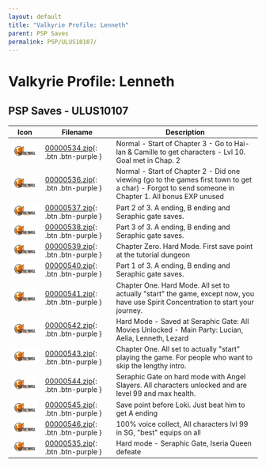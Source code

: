 ```yaml
---
layout: default
title: "Valkyrie Profile: Lenneth"
parent: PSP Saves
permalink: PSP/ULUS10107/
---
```

# Valkyrie Profile: Lenneth

## PSP Saves - ULUS10107

| Icon | Filename | Description |
|------|----------|-------------|
| ![Valkyrie Profile: Lenneth](ICON0.PNG) | [00000534.zip](00000534.zip){: .btn .btn-purple } | Normal - Start of Chapter 3 - Go to Hai-lan & Camille to get characters - Lvl 10. Goal met in Chap. 2 |
| ![Valkyrie Profile: Lenneth](ICON0.PNG) | [00000536.zip](00000536.zip){: .btn .btn-purple } | Normal - Start of Chapter 2 - Did one viewing (go to the games first town to get a char) - Forgot to send someone in Chapter 1. All bonus EXP unused |
| ![Valkyrie Profile: Lenneth](ICON0.PNG) | [00000537.zip](00000537.zip){: .btn .btn-purple } | Part 2 of 3. A ending, B ending and Seraphic gate saves. |
| ![Valkyrie Profile: Lenneth](ICON0.PNG) | [00000538.zip](00000538.zip){: .btn .btn-purple } | Part 3 of 3. A ending, B ending and Seraphic gate saves. |
| ![Valkyrie Profile: Lenneth](ICON0.PNG) | [00000539.zip](00000539.zip){: .btn .btn-purple } | Chapter Zero. Hard Mode. First save point at the tutorial dungeon |
| ![Valkyrie Profile: Lenneth](ICON0.PNG) | [00000540.zip](00000540.zip){: .btn .btn-purple } | Part 1 of 3. A ending, B ending and Seraphic gate saves. |
| ![Valkyrie Profile: Lenneth](ICON0.PNG) | [00000541.zip](00000541.zip){: .btn .btn-purple } | Chapter One. Hard Mode. All set to actually "start" the game, except now, you have use Spirit Concentration to start your journey. |
| ![Valkyrie Profile: Lenneth](ICON0.PNG) | [00000542.zip](00000542.zip){: .btn .btn-purple } | Hard Mode - Saved at Seraphic Gate: All Movies Unlocked - Main Party: Lucian, Aelia, Lenneth, Lezard |
| ![Valkyrie Profile: Lenneth](ICON0.PNG) | [00000543.zip](00000543.zip){: .btn .btn-purple } | Chapter One. All set to actually "start" playing the game. For people who want to skip the lengthy intro. |
| ![Valkyrie Profile: Lenneth](ICON0.PNG) | [00000544.zip](00000544.zip){: .btn .btn-purple } | Seraphic Gate on hard mode with Angel Slayers. All characters unlocked and are level 99 and max health. |
| ![Valkyrie Profile: Lenneth](ICON0.PNG) | [00000545.zip](00000545.zip){: .btn .btn-purple } | Save point before Loki. Just beat him to get A ending |
| ![Valkyrie Profile: Lenneth](ICON0.PNG) | [00000546.zip](00000546.zip){: .btn .btn-purple } | 100% voice collect, All characters lvl 99 in SG, "best" equips on all |
| ![Valkyrie Profile: Lenneth](ICON0.PNG) | [00000535.zip](00000535.zip){: .btn .btn-purple } | Hard mode - Seraphic Gate, Iseria Queen defeate |
